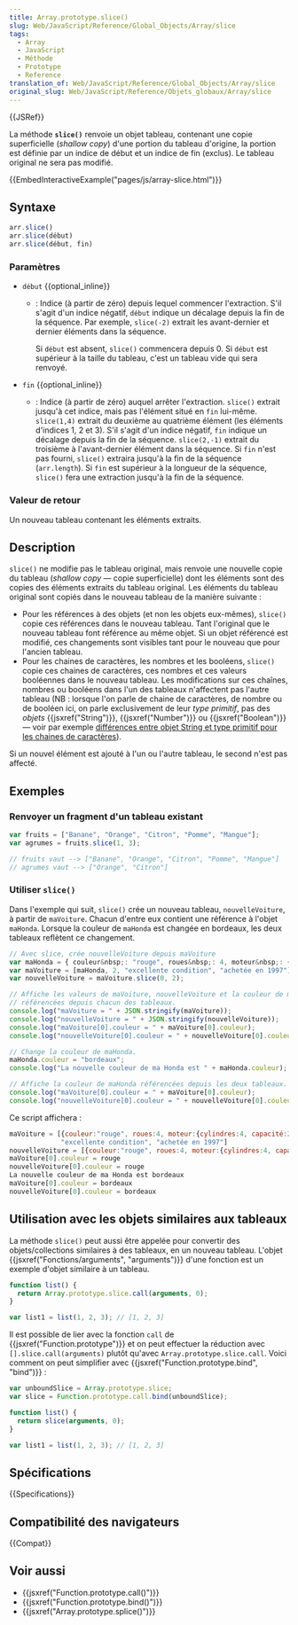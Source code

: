 ```yaml
---
title: Array.prototype.slice()
slug: Web/JavaScript/Reference/Global_Objects/Array/slice
tags:
  - Array
  - JavaScript
  - Méthode
  - Prototype
  - Reference
translation_of: Web/JavaScript/Reference/Global_Objects/Array/slice
original_slug: Web/JavaScript/Reference/Objets_globaux/Array/slice
---
```


{{JSRef}}

La méthode **`slice()`** renvoie un objet tableau, contenant une copie superficielle (_shallow copy_) d'une portion du tableau d'origine, la portion est définie par un indice de début et un indice de fin (exclus). Le tableau original ne sera pas modifié.

{{EmbedInteractiveExample("pages/js/array-slice.html")}}

## Syntaxe

```js
arr.slice()
arr.slice(début)
arr.slice(début, fin)
```

### Paramètres

- `début` {{optional_inline}}

  - : Indice (à partir de zéro) depuis lequel commencer l'extraction. S'il s'agit d'un indice négatif, `début` indique un décalage depuis la fin de la séquence. Par exemple, `slice(-2)` extrait les avant-dernier et dernier éléments dans la séquence.

    Si `début` est absent, `slice()` commencera depuis 0. Si `début` est supérieur à la taille du tableau, c'est un tableau vide qui sera renvoyé.

- `fin` {{optional_inline}}
  - : Indice (à partir de zéro) auquel arrêter l'extraction. `slice()` extrait jusqu'à cet indice, mais pas l'élément situé en `fin` lui-même. `slice(1,4)` extrait du deuxième au quatrième élément (les éléments d'indices 1, 2 et 3). S'il s'agit d'un indice négatif, `fin` indique un décalage depuis la fin de la séquence. `slice(2,-1)` extrait du troisième à l'avant-dernier élément dans la séquence. Si `fin` n'est pas fourni, `slice()` extraira jusqu'à la fin de la séquence (`arr.length`). Si `fin` est supérieur à la longueur de la séquence, `slice()` fera une extraction jusqu'à la fin de la séquence.

### Valeur de retour

Un nouveau tableau contenant les éléments extraits.

## Description

`slice()` ne modifie pas le tableau original, mais renvoie une nouvelle copie du tableau (_shallow copy_ — copie superficielle) dont les éléments sont des copies des éléments extraits du tableau original. Les éléments du tableau original sont copiés dans le nouveau tableau de la manière suivante&nbsp;:

- Pour les références à des objets (et non les objets eux-mêmes), `slice()` copie ces références dans le nouveau tableau. Tant l'original que le nouveau tableau font référence au même objet. Si un objet référencé est modifié, ces changements sont visibles tant pour le nouveau que pour l'ancien tableau.
- Pour les chaines de caractères, les nombres et les booléens, `slice()` copie ces chaines de caractères, ces nombres et ces valeurs booléennes dans le nouveau tableau. Les modifications sur ces chaînes, nombres ou booléens dans l'un des tableaux n'affectent pas l'autre tableau (NB : lorsque l'on parle de chaine de caractères, de nombre ou de booléen ici, on parle exclusivement de leur _type primitif_, pas des _objets_ {{jsxref("String")}}, {{jsxref("Number")}} ou {{jsxref("Boolean")}} — voir par exemple [différences entre objet String et type primitif pour les chaines de caractères](/fr/docs/Web/JavaScript/Reference/Objets_globaux/String#Les_différences_entre_les_objets_String_et_le_type_primitif_pour_les_chaînes_de_caractères)).

Si un nouvel élément est ajouté à l'un ou l'autre tableau, le second n'est pas affecté.

## Exemples

### Renvoyer un fragment d'un tableau existant

```js
var fruits = ["Banane", "Orange", "Citron", "Pomme", "Mangue"];
var agrumes = fruits.slice(1, 3);

// fruits vaut --> ["Banane", "Orange", "Citron", "Pomme", "Mangue"]
// agrumes vaut --> ["Orange", "Citron"]
```

### Utiliser `slice()`

Dans l'exemple qui suit, `slice()` crée un nouveau tableau, `nouvelleVoiture`, à partir de `maVoiture`. Chacun d'entre eux contient une référence à l'objet `maHonda`. Lorsque la couleur de `maHonda` est changée en bordeaux, les deux tableaux reflètent ce changement.

```js
// Avec slice, crée nouvelleVoiture depuis maVoiture
var maHonda = { couleur&nbsp;: "rouge", roues&nbsp;: 4, moteur&nbsp;: { cylindres&nbsp;: 4, capacité&nbsp;: 2.2 } };
var maVoiture = [maHonda, 2, "excellente condition", "achetée en 1997"];
var nouvelleVoiture = maVoiture.slice(0, 2);

// Affiche les valeurs de maVoiture, nouvelleVoiture et la couleur de maHonda
// référencées depuis chacun des tableaux.
console.log("maVoiture = " + JSON.stringify(maVoiture));
console.log("nouvelleVoiture = " + JSON.stringify(nouvelleVoiture));
console.log("maVoiture[0].couleur = " + maVoiture[0].couleur);
console.log("nouvelleVoiture[0].couleur = " + nouvelleVoiture[0].couleur);

// Change la couleur de maHonda.
maHonda.couleur = "bordeaux";
console.log("La nouvelle couleur de ma Honda est " + maHonda.couleur);

// Affiche la couleur de maHonda référencées depuis les deux tableaux.
console.log("maVoiture[0].couleur = " + maVoiture[0].couleur);
console.log("nouvelleVoiture[0].couleur = " + nouvelleVoiture[0].couleur);
```

Ce script affichera&nbsp;:

```js
maVoiture = [{couleur:"rouge", roues:4, moteur:{cylindres:4, capacité:2.2}}, 2,
             "excellente condition", "achetée en 1997"]
nouvelleVoiture = [{couleur:"rouge", roues:4, moteur:{cylindres:4, capacité:2.2}}, 2]
maVoiture[0].couleur = rouge
nouvelleVoiture[0].couleur = rouge
La nouvelle couleur de ma Honda est bordeaux
maVoiture[0].couleur = bordeaux
nouvelleVoiture[0].couleur = bordeaux
```

## Utilisation avec les objets similaires aux tableaux

La méthode `slice()` peut aussi être appelée pour convertir des objets/collections similaires à des tableaux, en un nouveau tableau. L'objet {{jsxref("Fonctions/arguments", "arguments")}} d'une fonction est un exemple d'objet similaire à un tableau.

```js
function list() {
  return Array.prototype.slice.call(arguments, 0);
}

var list1 = list(1, 2, 3); // [1, 2, 3]
```

Il est possible de lier avec la fonction `call` de {{jsxref("Function.prototype")}} et on peut effectuer la réduction avec `[].slice.call(arguments)` plutôt qu'avec `Array.prototype.slice.call`. Voici comment on peut simplifier avec {{jsxref("Function.prototype.bind", "bind")}} :

```js
var unboundSlice = Array.prototype.slice;
var slice = Function.prototype.call.bind(unboundSlice);

function list() {
  return slice(arguments, 0);
}

var list1 = list(1, 2, 3); // [1, 2, 3]
```

## Spécifications

{{Specifications}}

## Compatibilité des navigateurs

{{Compat}}

## Voir aussi

- {{jsxref("Function.prototype.call()")}}
- {{jsxref("Function.prototype.bind()")}}
- {{jsxref("Array.prototype.splice()")}}
